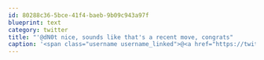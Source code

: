 ```yaml
---
id: 80288c36-5bce-41f4-baeb-9b09c943a97f
blueprint: text
category: twitter
title: "'@dN0t nice, sounds like that's a recent move, congrats"
caption: '<span class="username username_linked">@<a href="https://twitter.com/dN0t" title="Rob Spectre">dN0t</a></span> nice, sounds like that''s a recent move, congrats'
---
```

